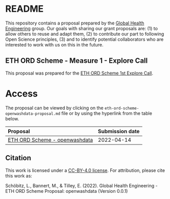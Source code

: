 # README

This repository contains a proposal prepared by the [Global Health Engineering](https://github.com/Global-Health-Engineering/) group. Our goals with sharing our grant proposals are: (1) to allow others to reuse and adapt them, (2) to contribute our part to following Open Science principles, (3) and to identify potential collaborators who are interested to work with us on this in the future.

## ETH ORD Scheme - Measure 1 - Explore Call

This proposal was prepared for the [ETH ORD Scheme 1st Explore Call](https://ethrat.ch/en/information-for-ethz-and-epfl-applicants/).

# Access

The proposal can be viewed by clicking on the `eth-ord-scheme-openwashdata-proposal.md` file or by using the hyperlink from the table below.

| Proposal                                             | Submission date |
|:-------------------------------------------------------------|:-----------|
| [ETH ORD Scheme - openwashdata](eth-ord-scheme-openwashdata-proposal.md) | 2022-04-14 |


## Citation

This work is licensed under a [CC-BY-4.0 license](LICENSE.md). For attribution, please cite this work as:

Schöbitz, L., Bannert, M., & Tilley, E. (2022). Global Health Engineering - ETH ORD Scheme Proposal: openwashdata (Version 0.0.1) 

